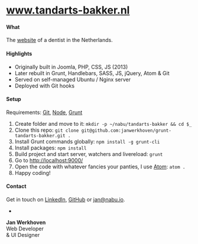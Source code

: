 # www.tandarts-bakker.nl

#### What
The [website](http://www.tandarts-bakker.nl/) of a dentist in the Netherlands.

#### Highlights
* Originally built in Joomla, PHP, CSS, JS (2013)
* Later rebuilt in Grunt, Handlebars, SASS, JS, jQuery, Atom & Git
* Served on self-managed Ubuntu / Nginx server
* Deployed with Git hooks

#### Setup
Requirements: [Git](https://git-scm.com/downloads), [Node](https://nodejs.org), [Grunt](http://gruntjs.com/)

1. Create folder and move to it: `mkdir -p ~/nabu/tandarts-bakker && cd $_`
2. Clone this repo: `git clone git@github.com:janwerkhoven/grunt-tandarts-bakker.git .`
3. Install Grunt commands globally: `npm install -g grunt-cli`
4. Install packages: `npm install`
5. Build project and start server, watchers and livereload: `grunt`
6. Go to [http://localhost:9000/](http://localhost:9000/)
7. Open the code with whatever fancies your panties, I use [Atom](https://atom.io/): `atom .`
8. Happy coding!

#### Contact
Get in touch on [LinkedIn](https://au.linkedin.com/pub/jan-werkhoven/10/64/b30), [GitHub](https://github.com/janwerkhoven) or <a href="mailto:jan@nabu.io">jan@nabu.io</a>.

-

**Jan Werkhoven**  
Web Developer  
& UI Designer
